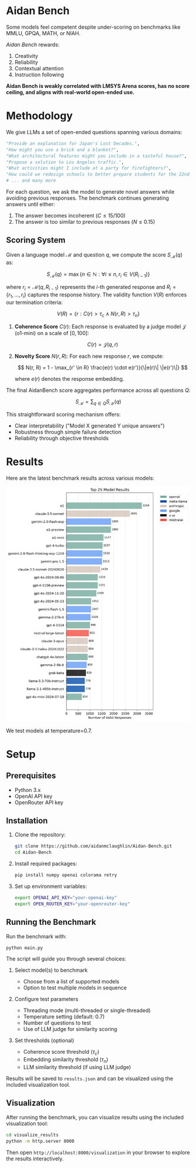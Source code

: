 # Aidan Bench
Some models feel competent despite under-scoring on benchmarks like MMLU, GPQA, MATH, or NIAH.

*Aidan Bench* rewards:

1. Creativity
2. Reliability
3. Contextual attention
4. Instruction following

**Aidan Bench is weakly correlated with LMSYS Arena scores, has no score ceiling, and aligns with real-world open-ended use.**

# Methodology

We give LLMs a set of open-ended questions spanning various domains:

```python
"Provide an explanation for Japan's Lost Decades.",
"How might you use a brick and a blanket?",
"What architectural features might you include in a tasteful house?",
"Propose a solution to Los Angeles traffic.",
"What activities might I include at a party for firefighters?",
"How could we redesign schools to better prepare students for the 22nd century?",
# ... and many more
```

For each question, we ask the model to generate novel answers while avoiding previous responses. The benchmark continues generating answers until either:

1. The answer becomes incoherent ($C \leq 15/100$)
2. The answer is too similar to previous responses ($N \leq 0.15$)

## Scoring System

Given a language model $\mathcal{M}$ and question $q$, we compute the score $S_{\mathcal{M}}(q)$ as:

$$
S_{\mathcal{M}}(q) = \max\{n \in \mathbb{N} : \forall i \leq n, r_i \in V(R_{i-1})\}
$$

where $r_i = \mathcal{M}(q, R_{i-1})$ represents the $i$-th generated response and $R_i = \{r_1, ..., r_i\}$ captures the response history. The validity function $V(R)$ enforces our termination criteria:

$$
V(R) = \{r : C(r) > \tau_c \land N(r, R) > \tau_n\}
$$

1. **Coherence Score** $C(r)$: Each response is evaluated by a judge model $\mathcal{J}$ (o1-mini) on a scale of $[0, 100]$:

   $$
   C(r) = \mathcal{J}(q, r)
   $$

2. **Novelty Score** $N(r, R)$: For each new response $r$, we compute:

   $$
   N(r, R) = 1 - \max_{r' \in R} \frac{e(r) \cdot e(r')}{\|e(r)\| \|e(r')\|}
   $$

   where $e(r)$ denotes the response embedding.

The final AidanBench score aggregates performance across all questions $Q$:

$$
S_{\mathcal{M}} = \sum_{q \in Q} S_{\mathcal{M}}(q)
$$

This straightforward scoring mechanism offers:

- Clear interpretability ("Model X generated Y unique answers")
- Robustness through simple failure detection
- Reliability through objective thresholds

# Results

Here are the latest benchmark results across various models:

![Benchmark results across models](results.png)

We test models at temperature=0.7.

# Setup

## Prerequisites

- Python 3.x
- OpenAI API key
- OpenRouter API key

## Installation

1. Clone the repository:
   ```bash
   git clone https://github.com/aidanmclaughlin/Aidan-Bench.git
   cd Aidan-Bench
   ```

2. Install required packages:
   ```bash
   pip install numpy openai colorama retry
   ```

3. Set up environment variables:
   ```bash
   export OPENAI_API_KEY="your-openai-key"
   export OPEN_ROUTER_KEY="your-openrouter-key"
   ```

## Running the Benchmark

Run the benchmark with:
```bash
python main.py
```

The script will guide you through several choices:

1. Select model(s) to benchmark
   - Choose from a list of supported models
   - Option to test multiple models in sequence

2. Configure test parameters
   - Threading mode (multi-threaded or single-threaded)
   - Temperature setting (default: 0.7)
   - Number of questions to test
   - Use of LLM judge for similarity scoring

3. Set thresholds (optional)
   - Coherence score threshold ($\tau_c$)
   - Embedding similarity threshold ($\tau_n$)
   - LLM similarity threshold (if using LLM judge)

Results will be saved to `results.json` and can be visualized using the included visualization tool.

## Visualization

After running the benchmark, you can visualize results using the included visualization tool:

```bash
cd visualize_results
python -m http.server 8000
```

Then open `http://localhost:8000/visualization` in your browser to explore the results interactively.


